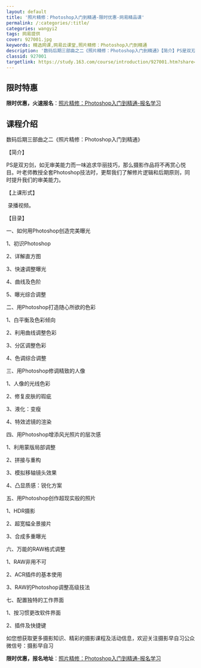 ```yaml
---
layout: default
title: '照片精修：Photoshop入门到精通-限时优惠-网易精品课'
permalink: /:categories/:title/
categories: wangyi2
tags: 网易提供
cover: 927001.jpg
keywords: 精选网课,网易云课堂,照片精修：Photoshop入门到精通
description: '数码后期三部曲之二《照片精修：Photoshop入门到精通》【简介】PS是双刃剑，如无审美能力而一味追求华丽技巧，那么摄'
classid: 927001
targetlink: https://study.163.com/course/introduction/927001.htm?share=1&shareId=1025206652&utm_campaign=share&utm_medium=iphoneShare&utm_source=&utm_u=1025206652
---
```


## 限时特惠

**限时优惠，火速报名**：[照片精修：Photoshop入门到精通-报名学习](https://study.163.com/course/introduction/927001.htm?share=1&shareId=1025206652&utm_campaign=share&utm_medium=iphoneShare&utm_source=&utm_u=1025206652)

## 课程介绍

数码后期三部曲之二《照片精修：Photoshop入门到精通》

【简介】

PS是双刃剑，如无审美能力而一味追求华丽技巧，那么摄影作品将不再赏心悦目。叶老师教授全套Photoshop技法时，更帮我们了解修片逻辑和后期原则，同时提升我们的审美能力。



【上课形式】

 录播视频。

【目录】

一、如何用Photoshop创造完美曝光

1、初识Photoshop

2、详解直方图

3、快速调整曝光

4、曲线及色阶

5、曝光综合调整

二、用Photoshop打造随心所欲的色彩

1、白平衡及色彩倾向

2、利用曲线调整色彩

3、分区调整色彩

4、色调综合调整

三、用Photoshop修调精致的人像

1、人像的光线色彩

2、修复皮肤的瑕疵

3、液化：变瘦

4、特效滤镜的渲染

四、用Photoshop增添风光照片的层次感

1、利用蒙版局部调整

2、拼接与重构

3、模拟移轴镜头效果

4、凸显质感：锐化方案

五、用Photoshop创作超现实般的照片

1、HDR摄影

2、超宽幅全景接片

3、合成多重曝光

六、万能的RAW格式调整

1、RAW非用不可

2、ACR插件的基本使用

3、RAW的Photoshop调整高级技法

七、配置独特的工作界面

1、按习惯更改软件界面

2、插件及快捷键

如您想获取更多摄影知识、精彩的摄影课程及活动信息，欢迎关注摄影早自习公众微信号：摄影早自习

**限时优惠，报名地址**：[照片精修：Photoshop入门到精通-报名学习](https://study.163.com/course/introduction/927001.htm?share=1&shareId=1025206652&utm_campaign=share&utm_medium=iphoneShare&utm_source=&utm_u=1025206652)

